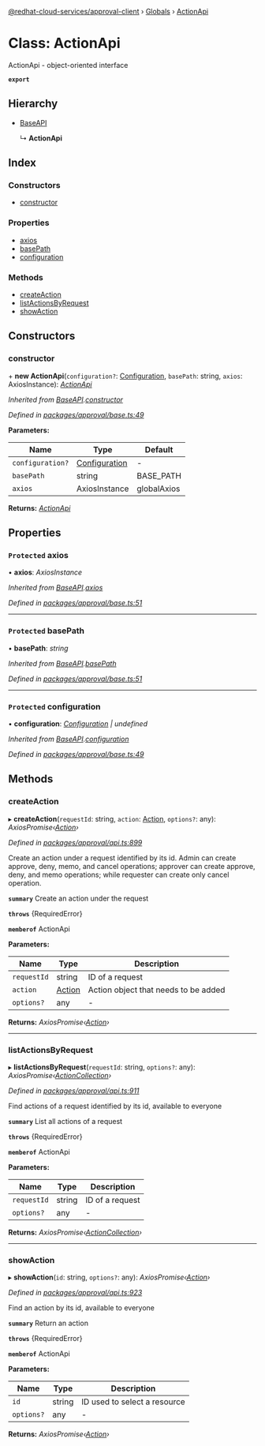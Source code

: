 [@redhat-cloud-services/approval-client](../README.md) › [Globals](../globals.md) › [ActionApi](actionapi.md)

# Class: ActionApi

ActionApi - object-oriented interface

**`export`** 

## Hierarchy

* [BaseAPI](baseapi.md)

  ↳ **ActionApi**

## Index

### Constructors

* [constructor](actionapi.md#constructor)

### Properties

* [axios](actionapi.md#protected-axios)
* [basePath](actionapi.md#protected-basepath)
* [configuration](actionapi.md#protected-configuration)

### Methods

* [createAction](actionapi.md#createaction)
* [listActionsByRequest](actionapi.md#listactionsbyrequest)
* [showAction](actionapi.md#showaction)

## Constructors

###  constructor

\+ **new ActionApi**(`configuration?`: [Configuration](configuration.md), `basePath`: string, `axios`: AxiosInstance): *[ActionApi](actionapi.md)*

*Inherited from [BaseAPI](baseapi.md).[constructor](baseapi.md#constructor)*

*Defined in [packages/approval/base.ts:49](https://github.com/RedHatInsights/javascript-clients/blob/master/packages/approval/base.ts#L49)*

**Parameters:**

Name | Type | Default |
------ | ------ | ------ |
`configuration?` | [Configuration](configuration.md) | - |
`basePath` | string | BASE_PATH |
`axios` | AxiosInstance | globalAxios |

**Returns:** *[ActionApi](actionapi.md)*

## Properties

### `Protected` axios

• **axios**: *AxiosInstance*

*Inherited from [BaseAPI](baseapi.md).[axios](baseapi.md#protected-axios)*

*Defined in [packages/approval/base.ts:51](https://github.com/RedHatInsights/javascript-clients/blob/master/packages/approval/base.ts#L51)*

___

### `Protected` basePath

• **basePath**: *string*

*Inherited from [BaseAPI](baseapi.md).[basePath](baseapi.md#protected-basepath)*

*Defined in [packages/approval/base.ts:51](https://github.com/RedHatInsights/javascript-clients/blob/master/packages/approval/base.ts#L51)*

___

### `Protected` configuration

• **configuration**: *[Configuration](configuration.md) | undefined*

*Inherited from [BaseAPI](baseapi.md).[configuration](baseapi.md#protected-configuration)*

*Defined in [packages/approval/base.ts:49](https://github.com/RedHatInsights/javascript-clients/blob/master/packages/approval/base.ts#L49)*

## Methods

###  createAction

▸ **createAction**(`requestId`: string, `action`: [Action](../interfaces/action.md), `options?`: any): *AxiosPromise‹[Action](../interfaces/action.md)›*

*Defined in [packages/approval/api.ts:899](https://github.com/RedHatInsights/javascript-clients/blob/master/packages/approval/api.ts#L899)*

Create an action under a request identified by its id. Admin can create approve, deny, memo, and cancel operations; approver can create approve, deny, and memo operations; while requester can create only cancel operation.

**`summary`** Create an action under the request

**`throws`** {RequiredError}

**`memberof`** ActionApi

**Parameters:**

Name | Type | Description |
------ | ------ | ------ |
`requestId` | string | ID of a request |
`action` | [Action](../interfaces/action.md) | Action object that needs to be added |
`options?` | any | - |

**Returns:** *AxiosPromise‹[Action](../interfaces/action.md)›*

___

###  listActionsByRequest

▸ **listActionsByRequest**(`requestId`: string, `options?`: any): *AxiosPromise‹[ActionCollection](../interfaces/actioncollection.md)›*

*Defined in [packages/approval/api.ts:911](https://github.com/RedHatInsights/javascript-clients/blob/master/packages/approval/api.ts#L911)*

Find actions of a request identified by its id, available to everyone

**`summary`** List all actions of a request

**`throws`** {RequiredError}

**`memberof`** ActionApi

**Parameters:**

Name | Type | Description |
------ | ------ | ------ |
`requestId` | string | ID of a request |
`options?` | any | - |

**Returns:** *AxiosPromise‹[ActionCollection](../interfaces/actioncollection.md)›*

___

###  showAction

▸ **showAction**(`id`: string, `options?`: any): *AxiosPromise‹[Action](../interfaces/action.md)›*

*Defined in [packages/approval/api.ts:923](https://github.com/RedHatInsights/javascript-clients/blob/master/packages/approval/api.ts#L923)*

Find an action by its id, available to everyone

**`summary`** Return an action

**`throws`** {RequiredError}

**`memberof`** ActionApi

**Parameters:**

Name | Type | Description |
------ | ------ | ------ |
`id` | string | ID used to select a resource |
`options?` | any | - |

**Returns:** *AxiosPromise‹[Action](../interfaces/action.md)›*
